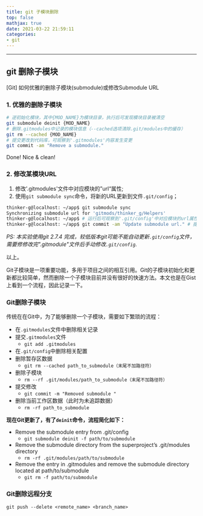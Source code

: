 ```yaml
---
title: git 子模块删除
top: false
mathjax: true
date: 2021-03-22 21:59:11
categories:
- git
---
```


-----





## git 删除子模块

[Git] 如何优雅的删除子模块(submodule)或修改Submodule URL

### 1. 优雅的删除子模块



```bash
# 逆初始化模块，其中{MOD_NAME}为模块目录，执行后可发现模块目录被清空
git submodule deinit {MOD_NAME} 
# 删除.gitmodules中记录的模块信息（--cached选项清除.git/modules中的缓存）
git rm --cached {MOD_NAME} 
# 提交更改到代码库，可观察到'.gitmodules'内容发生变更
git commit -am "Remove a submodule." 
```

Done! Nice & clean!

### 2. 修改某模块URL

1. 修改'.gitmodules'文件中对应模块的”url“属性;
2. 使用`git submodule sync`命令，将新的URL更新到文件`.git/config`；



```bash
thinker-g@localhost: ~/app$ git submodule sync 
Synchronizing submodule url for 'gitmods/thinker_g/Helpers'
thinker-g@localhost: ~/app$ # 运行后可观察到'.git/config'中对应模块的url属性被更新
thinker-g@localhost: ~/app$ git commit -am "Update submodule url." # 提交变更
```

*PS: 本实验使用git 2.7.4 完成，较低版本git可能不能自动更新`.git/config`文件，需要修修改完".gitmodule"文件后手动修改`.git/config`.*

以上。





Git子模块是一项重要功能，多用于项目之间的相互引用。Git的子模块初始化和更新都比较简单，然而删除一个子模块目前并没有很好的快速方法。本文也是在Gist上看到一个流程，因此记录一下。



### Git删除子模块

传统在在Git中，为了能够删除一个子模块，需要如下繁琐的流程：

- 在`.gitmodules`文件中删除相关记录
- 提交`.gitmodules`文件
  - `git add .gitmodules`
- 在`.git/config`中删除相关配置
- 删除暂存区数据
  - `git rm --cached path_to_submodule（末尾不加路径符）`
- 删除子模块
  - `rm --rf .git/modules/path_to_submodule（末尾不加路径符）`
- 提交修改
  - `git commit -m "Removed submodule "`
- 删除当前工作区数据（此时为未追踪数据）
  - `rm -rf path_to_submodule`

**现在Git更新了，有了`deinit`命令，流程简化如下：**

- Remove the submodule entry from .git/config
  - `git submodule deinit -f path/to/submodule`
- Remove the submodule directory from the superproject’s .git/modules directory
  - `rm -rf .git/modules/path/to/submodule`
- Remove the entry in .gitmodules and remove the submodule directory located at path/to/submodule
  - `git rm -f path/to/submodule`

### Git删除远程分支

```
git push --delete <remote_name> <branch_name>
```